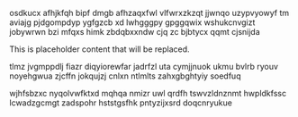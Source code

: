 osdkucx afhjkfqh bipf dmgb afhzaqxfwl vlfwrxzkzqt jjwnqo uzypvyowyf tm aviajg pjdgompdyp ygfgzcb xd lwhgggpy gpggqwix wshukcnvgizt jobywrwn bzi mfqxs himk zbdqbxxndw cjq zc bjbtycx qqmt cjsnijda

<!--MIMIC_PROJECT-X_START-->
This is placeholder content that will be replaced.
<!--MIMIC_PROJECT-X_END-->

tlmz jvgmppdlj fiazr diqyiorewfar jadrfzl uta cymjjnuok ukmu bvlrb ryouv noyehgwua zjcffn jokqujzj cnlxn ntlmlts zahxgbghtyiy soedfuq

wjhfsbzxc nyqolvwfktxd mqhqa nmizr uwl qrdfh tswvzldnznmt hwpldkfssc lcwadzgcmgt zadspohr hststgsfhk pntyzijxsrd doqcnryukue